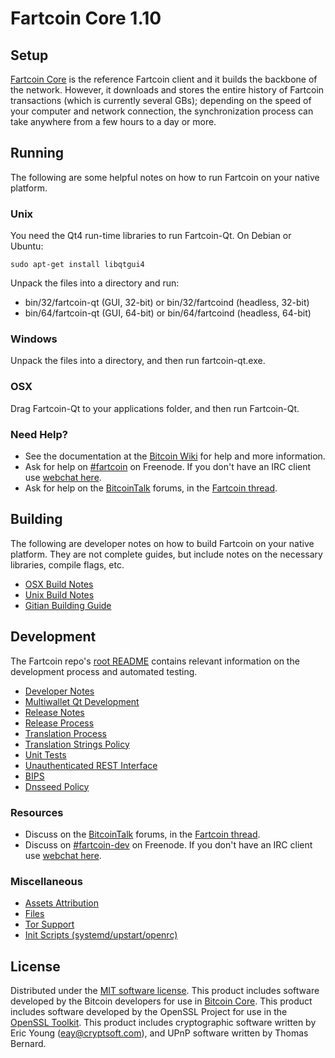 Fartcoin Core 1.10
==================

Setup
---------------------
[Fartcoin Core](http://fartcoin.com/) is the reference Fartcoin client and it builds the backbone of the network. However, it downloads and stores the entire history of Fartcoin transactions (which is currently several GBs); depending on the speed of your computer and network connection, the synchronization process can take anywhere from a few hours to a day or more.

Running
---------------------
The following are some helpful notes on how to run Fartcoin on your native platform.

### Unix

You need the Qt4 run-time libraries to run Fartcoin-Qt. On Debian or Ubuntu:

	sudo apt-get install libqtgui4

Unpack the files into a directory and run:

- bin/32/fartcoin-qt (GUI, 32-bit) or bin/32/fartcoind (headless, 32-bit)
- bin/64/fartcoin-qt (GUI, 64-bit) or bin/64/fartcoind (headless, 64-bit)



### Windows

Unpack the files into a directory, and then run fartcoin-qt.exe.

### OSX

Drag Fartcoin-Qt to your applications folder, and then run Fartcoin-Qt.

### Need Help?

* See the documentation at the [Bitcoin Wiki](https://en.bitcoin.it/wiki/Main_Page)
for help and more information.
* Ask for help on [#fartcoin](http://webchat.freenode.net?channels=fartcoin) on Freenode. If you don't have an IRC client use [webchat here](http://webchat.freenode.net?channels=fartcoin).
* Ask for help on the [BitcoinTalk](https://bitcointalk.org/) forums, in the [Fartcoin thread](https://bitcointalk.org/index.php?topic=361813.0).

Building
---------------------
The following are developer notes on how to build Fartcoin on your native platform. They are not complete guides, but include notes on the necessary libraries, compile flags, etc.

- [OSX Build Notes](build-osx.md)
- [Unix Build Notes](build-unix.md)
- [Gitian Building Guide](gitian-building.md)

Development
---------------------
The Fartcoin repo's [root README](https://github.com/fartcoin/fartcoin/blob/master/README.md) contains relevant information on the development process and automated testing.

- [Developer Notes](developer-notes.md)
- [Multiwallet Qt Development](multiwallet-qt.md)
- [Release Notes](release-notes.md)
- [Release Process](release-process.md)
- [Translation Process](translation_process.md)
- [Translation Strings Policy](translation_strings_policy.md)
- [Unit Tests](unit-tests.md)
- [Unauthenticated REST Interface](REST-interface.md)
- [BIPS](bips.md)
- [Dnsseed Policy](dnsseed-policy.md)

### Resources
* Discuss on the [BitcoinTalk](https://bitcointalk.org/) forums, in the [Fartcoin thread](https://bitcointalk.org/index.php?topic=361813.0).
* Discuss on [#fartcoin-dev](http://webchat.freenode.net/?channels=fartcoin-dev) on Freenode. If you don't have an IRC client use [webchat here](http://webchat.freenode.net/?channels=fartcoin-dev).

### Miscellaneous
- [Assets Attribution](assets-attribution.md)
- [Files](files.md)
- [Tor Support](tor.md)
- [Init Scripts (systemd/upstart/openrc)](init.md)

License
---------------------
Distributed under the [MIT software license](http://www.opensource.org/licenses/mit-license.php).
This product includes software developed by the Bitcoin developers for use in [Bitcoin Core](https://www.bitcoin.org/). 
This product includes software developed by the OpenSSL Project for use in the [OpenSSL Toolkit](https://www.openssl.org/). This product includes
cryptographic software written by Eric Young ([eay@cryptsoft.com](mailto:eay@cryptsoft.com)), and UPnP software written by Thomas Bernard.
